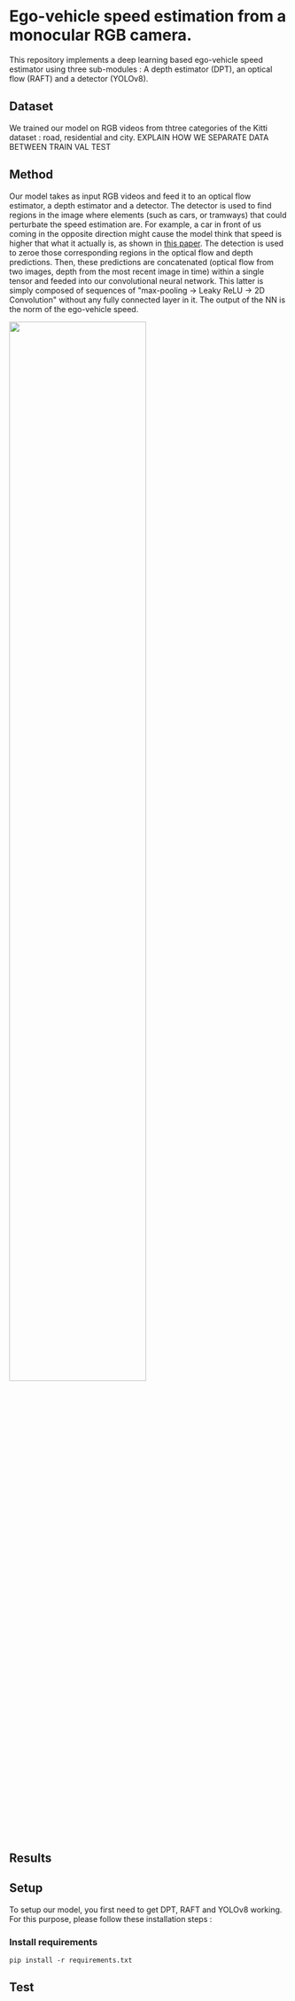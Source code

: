 # Ego-vehicle speed estimation from a monocular RGB camera.
This repository implements a deep learning based ego-vehicle speed estimator using three sub-modules : A depth estimator (DPT), an optical flow (RAFT) and a detector (YOLOv8). 

## Dataset
We trained our model on RGB videos from thtree categories of the Kitti dataset : road, residential and city.  EXPLAIN HOW WE SEPARATE DATA BETWEEN TRAIN VAL TEST

## Method
Our model takes as input RGB videos and feed it to an optical flow estimator, a depth estimator and a detector. The detector is used to find regions in the image where elements (such as cars, or tramways) that could perturbate the speed estimation are. For example, a car in front of us coming in the opposite direction might cause the model think that speed is higher that what it actually is, as shown in [this paper](https://arxiv.org/pdf/1907.06989.pdf).
The detection is used to zeroe those corresponding regions in the optical flow and depth predictions. Then, these predictions are concatenated (optical flow from two images, depth from the most recent image in time) within a single tensor and feeded into our convolutional neural network. This latter is simply composed of sequences of "max-pooling -> Leaky ReLU -> 2D Convolution" without any fully connected layer in it. The output of the NN is the norm of the ego-vehicle speed. 

<img src="https://github.com/stiefen1/vehicle-speed-from-monocam/assets/78551150/8011e2e9-5bbe-45e5-b368-1e12a7b0bca1" width="70%">


## Results

## Setup
To setup our model, you first need to get DPT, RAFT and YOLOv8 working. For this purpose, please follow these installation steps :
### Install requirements
`pip install -r requirements.txt`

### 

## Test
 

